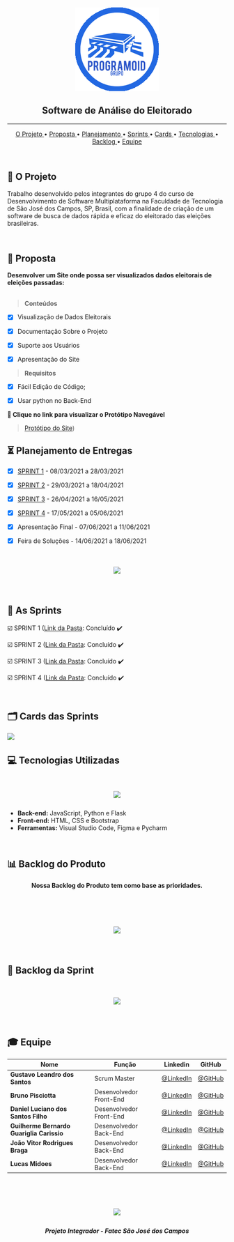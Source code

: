<br>

<p align="center">
      <img src="assets/logo.png">
      <h2 align="center"> Software de Análise do Eleitorado</h2>
<p align="center">

<hr>

<p align="center">
  <a href ="#rocket-o-projeto"> O Projeto </a>  • 
  <a href ="#dart-proposta"> Proposta </a>  • 
  <a href ="#hourglass_flowing_sand-planejamento-de-entregas"> Planejamento </a>  • 
  <a href ="#calendar-as-sprints"> Sprints </a> • 
  <a href ="#card_index_dividers-cards-das-sprints"> Cards </a>  •
  <a href ="#computer-tecnologias-utilizadas"> Tecnologias </a>  • 
  <a href ="#bar_chart-backlog-do-produto"> Backlog </a>  •
  <a href ="#mortar_board-equipe"> Equipe </a> 
</p>

<br>

## :rocket: O Projeto
Trabalho desenvolvido pelos integrantes do grupo 4 do curso de Desenvolvimento de Software Multiplataforma na Faculdade de Tecnologia de São José dos Campos, SP, Brasil, com a finalidade de criação de um software de busca de dados rápida e eficaz do eleitorado das eleições brasileiras.

<br>

## :dart: Proposta

**Desenvolver um Site onde possa ser visualizados dados eleitorais de eleições passadas:**<br><br>

 > **Conteúdos**

 - [x] Visualização de Dados Eleitorais
 - [x] Documentação Sobre o Projeto
 - [x] Suporte aos Usuários
 - [x] Apresentação do Site


 > **Requisitos**

 - [x]  Fácil Edição de Código;
 - [x]  Usar python no Back-End


  
**:link: Clique no link para visualizar o Protótipo Navegável**  
> [Protótipo do Site](https://www.figma.com/file/GegxNnhKxYTVcjczO1CTOK/PROJETO-API-S?node-id=0%3A1))


## :hourglass_flowing_sand: Planejamento de Entregas

- [x] [SPRINT 1](https://github.com/Group-4-Fatec-SJC/Analise-Eleitorado/tree/1-Sprint) - 08/03/2021 a 28/03/2021

- [x] [SPRINT 2](https://github.com/Group-4-Fatec-SJC/Analise-Eleitorado/tree/2-Sprint) - 29/03/2021 a 18/04/2021

- [x] [SPRINT 3](https://github.com/Group-4-Fatec-SJC/Analise-Eleitorado/tree/3-Sprint) - 26/04/2021 a 16/05/2021

- [x] [SPRINT 4](https://github.com/Group-4-Fatec-SJC/Analise-Eleitorado/tree/4-Sprint) - 17/05/2021 a 05/06/2021

- [x] Apresentação Final - 07/06/2021 a 11/06/2021

- [x] Feira de Soluções - 14/06/2021 a 18/06/2021


<h1 align="center"> <img src = "https://github.com/Group-4-Fatec-SJC/Analise-Eleitorado/blob/main/assets/constru%C3%A7%C3%A3o.png"/></h1>

<br>

## :calendar: As Sprints

☑️ SPRINT 1 ([Link da Pasta](https://github.com/Group-4-Fatec-SJC/Analise-Eleitorado/tree/1-Sprint): Concluído :heavy_check_mark:

☑️ SPRINT 2 ([Link da Pasta](https://github.com/Group-4-Fatec-SJC/Analise-Eleitorado/tree/2-Sprint): Concluído :heavy_check_mark:

☑️ SPRINT 3 ([Link da Pasta](https://github.com/Group-4-Fatec-SJC/Analise-Eleitorado/tree/3-Sprint): Concluído :heavy_check_mark: 

☑️ SPRINT 4 ([Link da Pasta](https://github.com/Group-4-Fatec-SJC/Analise-Eleitorado/tree/4-Sprint): Concluído :heavy_check_mark: 

<br>

## :card_index_dividers: Cards das Sprints
<img src="https://github.com/Group-4-Fatec-SJC/Analise-Eleitorado/blob/main/assets/CARDS.png" >

<br>

## :computer: Tecnologias Utilizadas

<h1 align="center"> <img src = "https://github.com/Group-4-Fatec-SJC/Analise-Eleitorado/blob/main/assets/Tecnologias%20Utilizadas_OFICIAL.png"/></h1>

* **Back-end:** JavaScript, Python e Flask
* **Front-end:** HTML, CSS e Bootstrap
* **Ferramentas:** Visual Studio Code, Figma e Pycharm

<br>

## :bar_chart: Backlog do Produto
<h4 align="center"> Nossa Backlog do Produto tem como base as prioridades. </h4>
<br>
<h1 align="center"> <img src = "https://github.com/Group-4-Fatec-SJC/Analise-Eleitorado/blob/main/assets/PRODUCT_BACKLOG.png" /></h1>

<br>

## &#128195; Backlog da Sprint

<h1 align="center"> <img src = "https://github.com/Group-4-Fatec-SJC/Analise-Eleitorado/blob/main/assets/BACKLOG_SPRINT.png" /></h1>

<br>

## :mortar_board: Equipe 

|Nome|Função|Linkedin|GitHub|
| -------- |-------- |-------- |-------- |
|**Gustavo Leandro dos Santos**|Scrum Master|[@LinkedIn](https://www.linkedin.com/in/gustavo-santos-a0657219b/)|[@GitHub](https://github.com/gustavols)|
|**Bruno Pisciotta**|Desenvolvedor Front-End| [@LinkedIn](https://www.linkedin.com/in/bruno-pisciotta-577216198)|[@GitHub](https://github.com/bruno-pisciotta281)|
|**Daniel Luciano dos Santos Filho**|Desenvolvedor  Front-End| [@LinkedIn](https://www.linkedin.com/in/daniel-filho-3b6583209/)|[@GitHub](https://github.com/daniellsfilho)|
|**Guilherme Bernardo Guariglia Carissio**|Desenvolvedor Back-End|[@LinkedIn](https://www.linkedin.com/in/guilherme-carissio-7275a4207)|[@GitHub](https://github.com/GuilhermeCarissio777)|
|**João Vitor Rodrigues Braga**|Desenvolvedor Back-End|[@LinkedIn](https://www.linkedin.com/in/ㅤlucas-midões-r-a5333110b)|[@GitHub](https://github.com/jvrb)||
|**Lucas Midoes**|Desenvolvedor Back-End|[@LinkedIn](https://www.linkedin.com/in/jefferson-silva-94b94218)|[@GitHub](https://github.com/LykeMidrod)|

   

<br>

 <h1 align="center"> <img src = "https://fatecsjc-prd.azurewebsites.net/images/logo/fatecsjc_400x192.png" height="90" /></h1>
 
 <h5 align="center"> Projeto Integrador - Fatec São José dos Campos </h5>
